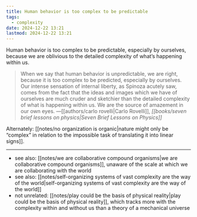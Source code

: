 ```yaml
---
title: Human behavior is too complex to be predictable
tags:
  - complexity
date: 2024-12-22 13:21
lastmod: 2024-12-22 13:21
---
```

Human behavior is too complex to be predictable, especially by ourselves, because we are oblivious to the detailed complexity of what’s happening within us.

> When we say that human behavior is unpredictable, we are right, because it is too complex to be predicted, especially by ourselves. Our intense sensation of internal liberty, as Spinoza acutely saw, comes from the fact that the ideas and images which we have of ourselves are much cruder and sketchier than the detailed complexity of what is happening within us. We are the source of amazement in our own eyes. —[[authors/carlo rovelli|Carlo Rovelli]], *[[books/seven brief lessons on physics|Seven Brief Lessons on Physics]]*

Alternately: [[notes/no organization is organic|nature might only be “complex” in relation to the impossible task of translating it into linear signs]].

---
- see also: [[notes/we are collaborative compound organisms|we are collaborative compound organisms]], unaware of the scale at which we are collaborating with the world
- see also: [[notes/self-organizing systems of vast complexity are the way of the world|self-organizing systems of vast complexity are the way of the world]]
- not unrelated: [[notes/play could be the basis of physical reality|play could be the basis of physical reality]], which tracks more with the complexity within and without us than a theory of a mechanical universe
